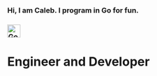 <!DOCTYPE html>
<html>
<head>
  
</head>
<body>

<h3>  Hi, I am Caleb. I program in Go  for fun. <h3> 
<a href="https://go.dev/doc/" target="_blank" rel="noreferrer"><img src="https://raw.githubusercontent.com/danielcranney/readme-generator/main/public/icons/skills/go-colored.svg" width="30" height="30" alt="Go" class="fa-lg"></a>
  
<h1> Engineer and Developer </h1>

</body>
</html>
